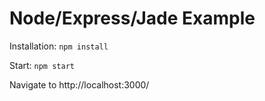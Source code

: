 Node/Express/Jade Example
=========================

Installation: `npm install`

Start: `npm start`

Navigate to http://localhost:3000/
